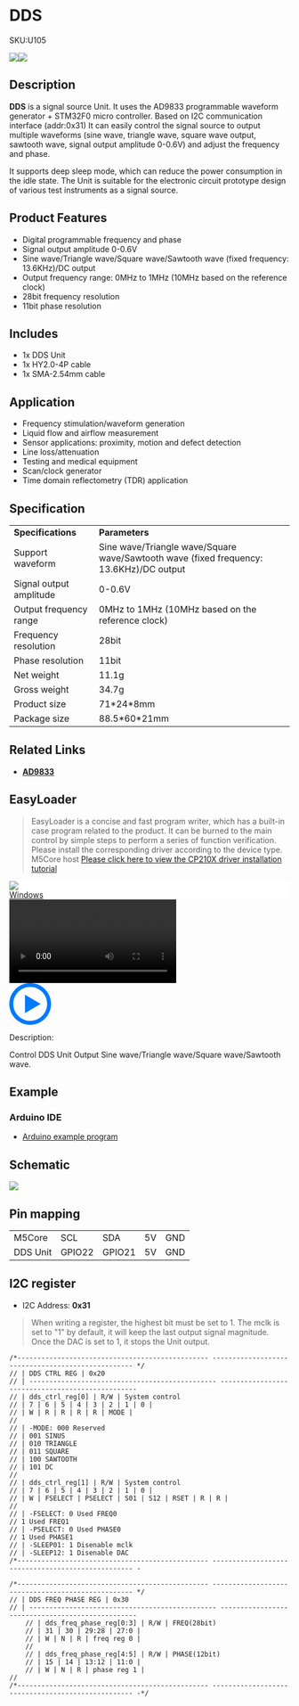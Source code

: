 # DDS

<el-tag effect="plain">SKU:U105</el-tag>

<div class="product_pic"><img src="assets/img/product_pics/unit/dds/dds_01.webp"><img src="assets/img/product_pics/unit/dds/dds_02.webp"></div>

## Description

**DDS** is a signal source Unit. It uses the AD9833 programmable waveform generator + STM32F0 micro controller. Based on I2C communication interface (addr:0x31) It can easily control the signal source to output multiple waveforms (sine wave, triangle wave, square wave output, sawtooth wave, signal output amplitude 0-0.6V) and adjust the frequency and phase.

It supports deep sleep mode, which can reduce the power consumption in the idle state. The Unit is suitable for the electronic circuit prototype design of various test instruments as a signal source.

## Product Features

- Digital programmable frequency and phase
- Signal output amplitude 0-0.6V
- Sine wave/Triangle wave/Square wave/Sawtooth wave (fixed frequency: 13.6KHz)/DC output
- Output frequency range: 0MHz to 1MHz (10MHz based on the reference clock)
- 28bit frequency resolution
- 11bit phase resolution

## Includes

- 1x DDS Unit
- 1x HY2.0-4P cable
- 1x SMA-2.54mm cable

## Application

- Frequency stimulation/waveform generation
- Liquid flow and airflow measurement
- Sensor applications: proximity, motion and defect detection
- Line loss/attenuation
- Testing and medical equipment
- Scan/clock generator
- Time domain reflectometry (TDR) application

## Specification

<table>
   <tr style="font-weight:bold">
      <td>Specifications</td>
      <td>Parameters</td>
   </tr>
   <tr>
      <td>Support waveform</td>
      <td>Sine wave/Triangle wave/Square wave/Sawtooth wave (fixed frequency: 13.6KHz)/DC output</td>
   </tr>
   <tr>
      <td>Signal output amplitude</td>
      <td>0-0.6V</td>
   </tr>
   <tr>
      <td>Output frequency range</td>
      <td>0MHz to 1MHz (10MHz based on the reference clock)</td>
   </tr>
   <tr>
      <td>Frequency resolution</td>
      <td>28bit</td>
   </tr>
   <tr>
      <td>Phase resolution</td>
      <td>11bit</td>
   </tr>
   <tr>
      <td>Net weight</td>
      <td>11.1g</td>
   </tr>
   <tr>
      <td>Gross weight</td>
      <td>34.7g</td>
   </tr>
   <tr>
      <td>Product size</td>
      <td>71*24*8mm</td>
   </tr>
   <tr>
      <td>Package size</td>
      <td>88.5*60*21mm</td>
   </tr>
 </table>

## Related Links

- **[AD9833](https://m5stack.oss-cn-shenzhen.aliyuncs.com/resource/docs/datasheet/unit/dds/ad9833.pdf)**

## EasyLoader

>EasyLoader is a concise and fast program writer, which has a built-in case program related to the product. It can be burned to the main control by simple steps to perform a series of function verification. Please install the corresponding driver according to the device type. M5Core host [Please click here to view the CP210X driver installation tutorial](en/arduino/arduino_development)

<div class="easyloader-box">
    <div style="background-color:white;">
        <div><img src="https://m5stack.oss-cn-shenzhen.aliyuncs.com/image/easyloader_intro.webp"></div>
        <div class="easyloader-btn">
            <a href="https://m5stack.oss-cn-shenzhen.aliyuncs.com/EasyLoader/Windows/UNIT/For%20M5Core/EasyLoader_DDS_UNIT_With_M5Core.exe">Windows</a>
        </div>
    </div>
    <div>
        <video id="example_video" controls>
            <source src="https://m5stack.oss-cn-shenzhen.aliyuncs.com/video/Product_example_video/Unit/DDS_UNIT.mp4" type="video/mp4">
        </video>
        <div class="easyloader-mask">
        <a>
            <svg id="play-btn" t="1583228776634" class="icon" viewBox="0 0 1024 1024" version="1.1" xmlns="http://www.w3.org/2000/svg" p-id="4152" width="75" height="75"><path d="M512 0C229.216 0 0 229.216 0 512s229.216 512 512 512 512-229.216 512-512S794.784 0 512 0z m0 928C282.24 928 96 741.76 96 512S282.24 96 512 96s416 186.24 416 416-186.24 416-416 416zM384 288l384 224-384 224z" p-id="4153" fill="#007aff"></path></svg></a>
            <p>Description:</p>
            <p>Control DDS Unit Output Sine wave/Triangle wave/Square wave/Sawtooth wave.</p>
        </div>
    </div>
</div>

## Example

### Arduino IDE

- [Arduino example program](https://github.com/m5stack/M5Stack/tree/master/examples/Unit/DDS_AD9833)


## Schematic

<img src="assets/img/product_pics/unit/dds/dds_sch.webp">

## Pin mapping

<table>
 <tr><td>M5Core</td><td>SCL</td><td>SDA</td><td>5V</td><td>GND</td></tr>
 <tr><td>DDS Unit</td><td>GPIO22</td><td>GPIO21</td><td>5V</td><td>GND</td></tr>
</table>

## I2C register

- I2C Address: **0x31**

>When writing a register, the highest bit must be set to 1. The mclk is set to "1" by default, it will keep the last output signal magnitude. Once the DAC is set to 1, it stops the Unit output.

```
/*------------------------------------------------ -------------------------------------------------- */
// | DDS CTRL REG | 0x20
// | ----------------------------------------------- -------------------------------------------------
// | dds_ctrl_reg[0] | R/W | System control
// | 7 | 6 | 5 | 4 | 3 | 2 | 1 | 0 |
// | W | R | R | R | R | MODE |
//
// | -MODE: 000 Reserved
// | 001 SINUS
// | 010 TRIANGLE
// | 011 SQUARE
// | 100 SAWTOOTH
// | 101 DC
//
// | dds_ctrl_reg[1] | R/W | System control
// | 7 | 6 | 5 | 4 | 3 | 2 | 1 | 0 |
// | W | FSELECT | PSELECT | S01 | S12 | RSET | R | R |
//
// | -FSELECT: 0 Used FREQ0
// 1 Used FREQ1
// | -PSELECT: 0 Used PHASE0
// 1 Used PHASE1
// | -SLEEP01: 1 Disenable mclk
// | -SLEEP12: 1 Disenable DAC
/*------------------------------------------------ -------------------------------------------------- -

/*------------------------------------------------ -------------------------------------------------- */
// | DDS FREQ PHASE REG | 0x30
// | ----------------------------------------------- -------------------------------------------------
    // | dds_freq_phase_reg[0:3] | R/W | FREQ(28bit)
    // | 31 | 30 | 29:28 | 27:0 |
    // | W | N | R | freq reg 0 |
    //
    // | dds_freq_phase_reg[4:5] | R/W | PHASE(12bit)
    // | 15 | 14 | 13:12 | 11:0 |
    // | W | N | R | phase reg 1 |
//
/*------------------------------------------------ -------------------------------------------------- -*/

```


<script>

   var purchase_link = 'https://m5stack.com/products/dds-unit-ad9833';
   
   anchor_search(purchase_link);
   scrollFunc();

</script>